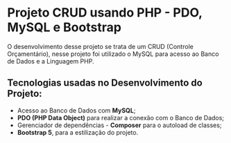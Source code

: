 # Projeto CRUD usando PHP - PDO, MySQL e Bootstrap

O desenvolvimento desse projeto se trata de um CRUD (Controle Orçamentário), nesse projeto foi utilizado o MySQL para acesso ao Banco de Dados e a Linguagem PHP.

## Tecnologias usadas no Desenvolvimento do Projeto:

* Acesso ao Banco de Dados com **MySQL**;
* **PDO (PHP Data Object)** para realizar a conexão com o Banco de Dados;
* Gerenciador de dependências - **Composer** para o autoload de classes;
* **Bootstrap 5**, para a estilização do projeto.
